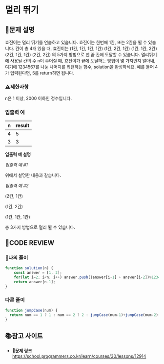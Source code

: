 # 멀리 뛰기

## **📝문제 설명**

효진이는 멀리 뛰기를 연습하고 있습니다. 효진이는 한번에 1칸, 또는 2칸을 뛸 수 있습니다. 칸이 총 4개 있을 때, 효진이는
(1칸, 1칸, 1칸, 1칸)
(1칸, 2칸, 1칸)
(1칸, 1칸, 2칸)
(2칸, 1칸, 1칸)
(2칸, 2칸)
의 5가지 방법으로 맨 끝 칸에 도달할 수 있습니다. 멀리뛰기에 사용될 칸의 수 n이 주어질 때, 효진이가 끝에 도달하는 방법이 몇 가지인지 알아내, 여기에 1234567를 나눈 나머지를 리턴하는 함수, solution을 완성하세요. 예를 들어 4가 입력된다면, 5를 return하면 됩니다.

### **⚠제한사항**

n은 1 이상, 2000 이하인 정수입니다.

### **입출력 예**

| n   | result |
| --- | ------ |
| 4   | 5      |
| 3   | 3      |

**입출력 예 설명**

*입출력 예 #1*

위에서 설명한 내용과 같습니다.

*입출력 예 #2*

(2칸, 1칸)

(1칸, 2칸)

(1칸, 1칸, 1칸)

총 3가지 방법으로 멀리 뛸 수 있습니다.

## **🧐CODE REVIEW**

### **🧾나의 풀이**

```js
function solution(n) {
    const answer = [1, 2];
    for(let i=2; i<n; i++) answer.push((answer[i-1] + answer[i-2])%1234567);
    return answer[n-1];
}
```

### **다른 풀이**

```js
function jumpCase(num) {
  return num == 1 ? 1 : num == 2 ? 2 : jumpCase(num-1)+jumpCase(num-2); 
}
```

## 📚참고 사이트

- **🔗문제 링크**<br/>
https://school.programmers.co.kr/learn/courses/30/lessons/12914
